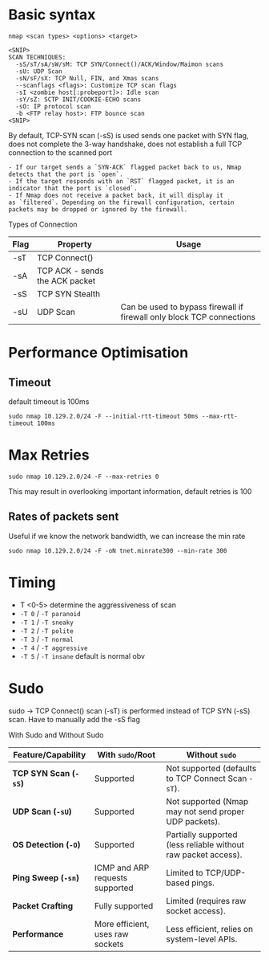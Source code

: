 
# Basic syntax
```shell-session
nmap <scan types> <options> <target>
```

```shell-session
<SNIP>
SCAN TECHNIQUES:
  -sS/sT/sA/sW/sM: TCP SYN/Connect()/ACK/Window/Maimon scans
  -sU: UDP Scan
  -sN/sF/sX: TCP Null, FIN, and Xmas scans
  --scanflags <flags>: Customize TCP scan flags
  -sI <zombie host[:probeport]>: Idle scan
  -sY/sZ: SCTP INIT/COOKIE-ECHO scans
  -sO: IP protocol scan
  -b <FTP relay host>: FTP bounce scan
<SNIP>
```
By default, TCP-SYN scan (-sS) is used 
sends one packet with SYN flag, does not complete the 3-way handshake, does not establish a full TCP connection to the scanned port 

```
- If our target sends a `SYN-ACK` flagged packet back to us, Nmap detects that the port is `open`.
- If the target responds with an `RST` flagged packet, it is an indicator that the port is `closed`.
- If Nmap does not receive a packet back, it will display it as `filtered`. Depending on the firewall configuration, certain packets may be dropped or ignored by the firewall.
```


Types of Connection

| Flag | Property                       | Usage                                                                 |
| ---- | ------------------------------ | --------------------------------------------------------------------- |
| -sT  | TCP Connect()                  |                                                                       |
| -sA  | TCP ACK - sends the ACK packet |                                                                       |
| -sS  | TCP SYN Stealth                |                                                                       |
| -sU  | UDP Scan                       | Can be used to bypass firewall if firewall only block TCP connections |

# Performance Optimisation 
## Timeout 
default timeout is 100ms
```shell-session
sudo nmap 10.129.2.0/24 -F --initial-rtt-timeout 50ms --max-rtt-timeout 100ms
```

# Max Retries 
```shell-session
sudo nmap 10.129.2.0/24 -F --max-retries 0 
```
This may result in overlooking important information, default retries is 100

## Rates of packets sent
Useful if we know the network bandwidth, we can increase the min rate
```shell-session
sudo nmap 10.129.2.0/24 -F -oN tnet.minrate300 --min-rate 300
```

# Timing 
- T <0-5> determine the aggressiveness of scan 
- `-T 0` / `-T paranoid`
- `-T 1` / `-T sneaky`
- `-T 2` / `-T polite`
- `-T 3` / `-T normal`
- `-T 4` / `-T aggressive`
- `-T 5` / `-T insane`
default is normal obv 

# Sudo 
sudo -> TCP Connect() scan (-sT) is performed instead of TCP SYN (-sS) scan. Have to manually add the -sS flag

With Sudo and Without Sudo 

| Feature/Capability       | With `sudo`/Root                 | Without `sudo`                                                 |
| ------------------------ | -------------------------------- | -------------------------------------------------------------- |
| **TCP SYN Scan (`-sS`)** | Supported                        | Not supported (defaults to TCP Connect Scan `-sT`).            |
| **UDP Scan (`-sU`)**     | Supported                        | Not supported (Nmap may not send proper UDP packets).          |
| **OS Detection (`-O`)**  | Supported                        | Partially supported (less reliable without raw packet access). |
| **Ping Sweep (`-sn`)**   | ICMP and ARP requests supported  | Limited to TCP/UDP-based pings.                                |
| **Packet Crafting**      | Fully supported                  | Limited (requires raw socket access).                          |
| **Performance**          | More efficient, uses raw sockets | Less efficient, relies on system-level APIs.                   |
